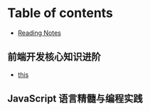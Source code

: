 # Table of contents

* [Reading Notes](README.md)

## 前端开发核心知识进阶 <a id="advanced-core-knowledge-in-front-end-development"></a>

* [this](advanced-core-knowledge-in-front-end-development/this.md)

## JavaScript 语言精髓与编程实践 <a id="javascript-language-essence-and-programming-practice"></a>

